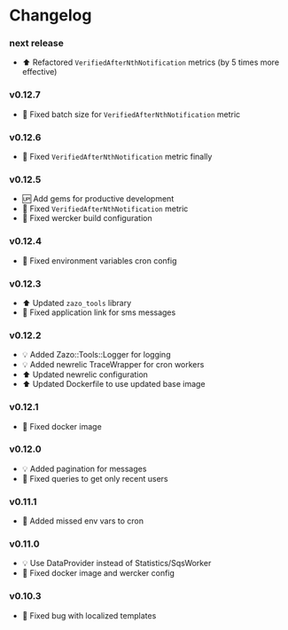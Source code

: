 # Changelog

### next release
- :arrow_up: Refactored `VerifiedAfterNthNotification` metrics (by 5 times more effective)

### v0.12.7
- :hammer: Fixed batch size for `VerifiedAfterNthNotification` metric

### v0.12.6
- :hammer: Fixed `VerifiedAfterNthNotification` metric finally

### v0.12.5
- :up: Add gems for productive development
- :hammer: Fixed `VerifiedAfterNthNotification` metric
- :hammer: Fixed wercker build configuration

### v0.12.4
- :hammer: Fixed environment variables cron config

### v0.12.3
- :arrow_up: Updated `zazo_tools` library
- :hammer: Fixed application link for sms messages

### v0.12.2
- :bulb: Added Zazo::Tools::Logger for logging
- :bulb: Added newrelic TraceWrapper for cron workers
- :arrow_up: Updated newrelic configuration 
- :arrow_up: Updated Dockerfile to use updated base image

### v0.12.1
- :hammer: Fixed docker image

### v0.12.0
- :bulb: Added pagination for messages
- :hammer: Fixed queries to get only recent users

### v0.11.1
- :hammer: Added missed env vars to cron

### v0.11.0
- :bulb: Use DataProvider instead of Statistics/SqsWorker
- :hammer: Fixed docker image and wercker config

### v0.10.3
- :hammer: Fixed bug with localized templates
